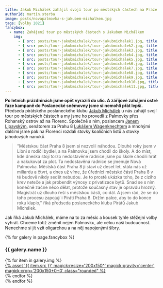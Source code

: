 ```yaml
---
title: Jakub Michálek zahájil svojí tour po městských částech na Praze 8
authorId: martin.sterba
image: posts/novapalmovka-s-jakubem-michalkem.jpg
tags: [Volby 2021]
fancybox:
  - name: Zahájení tour po městských částech s Jakubem Michálkem
    img:
      - { src: posts/tour-jakubmichalek/tour-jakubmichalek1.jpg, title: Zahájení tour po městských částech s Jakubem Michálkem 1 }
      - { src: posts/tour-jakubmichalek/tour-jakubmichalek2.jpg, title: Zahájení tour po městských částech s Jakubem Michálkem 2 }
      - { src: posts/tour-jakubmichalek/tour-jakubmichalek3.jpg, title: Zahájení tour po městských částech s Jakubem Michálkem 3 }
      - { src: posts/tour-jakubmichalek/tour-jakubmichalek4.jpg, title: Zahájení tour po městských částech s Jakubem Michálkem 4 }
      - { src: posts/tour-jakubmichalek/tour-jakubmichalek5.jpg, title: Zahájení tour po městských částech s Jakubem Michálkem 5 }
      - { src: posts/tour-jakubmichalek/tour-jakubmichalek6.jpg, title: Zahájení tour po městských částech s Jakubem Michálkem 6 }
      - { src: posts/tour-jakubmichalek/tour-jakubmichalek7.jpg, title: Zahájení tour po městských částech s Jakubem Michálkem 7 }
      - { src: posts/tour-jakubmichalek/tour-jakubmichalek8.jpg, title: Zahájení tour po městských částech s Jakubem Michálkem 8 }
      - { src: posts/tour-jakubmichalek/tour-jakubmichalek9.jpg, title: Zahájení tour po městských částech s Jakubem Michálkem 9 }
      - { src: posts/tour-jakubmichalek/tour-jakubmichalek10.jpg, title: Zahájení tour po městských částech s Jakubem Michálkem 10 }
      - { src: posts/tour-jakubmichalek/tour-jakubmichalek11.jpg, title: Zahájení tour po městských částech s Jakubem Michálkem 11 }
---
```


**Po letních prázdninách jsme opět vyrazili do ulic. A zářijové zahájení ostré fáze kampaně do Poslanecké sněmovny jsme si nemohli přát lepší.** Předseda pirátského poslaneckého klubu [Jakub Michálek](https://www.pirati.cz/lide/jakub-michalek/) u nás zahájil svojí tour po městských částech a my jsme ho provedli z Palmovky přes Rohanský ostrov až na Florenc. Společně s ním, poslancem [Janem Lipavským](https://www.pirati.cz/lide/jan-lipavsky/), senátorem za Prahu 8 [Lukášem Wagenknechtem](https://praha8.pirati.cz/lide/lukas-wagenknecht.html) a mnohými dalšími jsme pak na Florenci rozdali stovky koaličních listů a stovky jahodových nanuků.

>"Městskou část Praha 8 jsem si nezvolil náhodou. Dlouhé roky jsem v Libni s rodiči bydlel, a na Palmovku jsem chodil do školy. A do míst, kde dneska stojí torzo nedostavěné radnice jsme po škole chodili hrát a nakukovat za plot. Ta nedostavěná radnice se jmenuje Nová Palmovka. Městská část Praha 8 ji staví už deset let, stála nás už miliardu a čtvrt, a dnes už víme, že úředníci městské části Praha 8 v té budově nikdy sedět nebudou. Je to prostě ukázka toho, že z cizího krev neteče a jak probendit výnosy z privatizace bytů. Snad se s ním konečně začne něco dělat, protože současný stav je opravdu hrozný. Magistrát už dlouho řeší s městskou částí, co dál. A jsem rád, že se do toho procesu zapojují i Piráti Praha 8. Držím palce, aby to do konce roku klaplo," říká předseda poslaneckého klubu Pirátů Jakub Michálek.

Jak říká Jakub Michálek, máme na to za měsíc a kousek tyhle stěžejní volby vyhrát. Chceme totiž změnit nejen Palmovku, ale celou naší budoucnost. Nenechme si jít vzít oligarchou a na něj napojenými šíbry.

{% for galery in page.fancybox %}
<div class="mt-4">
  <h3>{{ galery.name }}</h3>
  <div class="grid grid-cols-4 gap-4">
  {% for item in galery.img %}
    <div class="">
      <a data-fancybox="gallery" href="{% asset '{{ item.src }}' @path %}" data-caption="{{ item.title }}">{% asset '{{ item.src }}' magick:resize='200x150^' magick:gravity='center' magick:crop='200x150+0+0' class="rounded" %}</a>
    </div>
  {% endfor %}
  </div>
</div>
{% endfor %}
